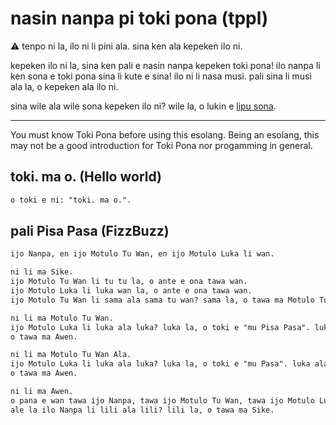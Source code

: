 # nasin nanpa pi toki pona (tppl)

⚠ tenpo ni la, ilo ni li pini ala. sina ken ala kepeken ilo ni.

kepeken ilo ni la, sina ken pali e nasin nanpa kepeken toki pona! ilo nanpa li ken sona e toki pona sina li kute e sina! ilo ni li nasa musi. pali sina li musi ala la, o kepeken ala ilo ni.

sina wile ala wile sona kepeken ilo ni? wile la, o lukin e [lipu sona].

[lipu sona]: ./lipu-sona.md

---

You must know Toki Pona before using this esolang. Being an esolang, this may not be a good introduction for Toki Pona nor progamming in general.

## toki. ma o. (Hello world)

```txt
o toki e ni: "toki. ma o.".
```

## pali Pisa Pasa (FizzBuzz)

```txt
ijo Nanpa, en ijo Motulo Tu Wan, en ijo Motulo Luka li wan.

ni li ma Sike.
ijo Motulo Tu Wan li tu tu la, o ante e ona tawa wan.
ijo Motulo Luka li luka wan la, o ante e ona tawa wan.
ijo Motulo Tu Wan li sama ala sama tu wan? sama la, o tawa ma Motulo Tu Wan. sama ala, la o tawa ma Motulo Tu Wan Ala.

ni li ma Motulo Tu Wan.
ijo Motulo Luka li luka ala luka? luka la, o toki e "mu Pisa Pasa". luka ala la, o toki e "mu Pisa".
o tawa ma Awen.

ni li ma Motulo Tu Wan Ala.
ijo Motulo Luka li luka ala luka? luka la, o toki e "mu Pasa". luka ala la, o toki e ijo Nanpa.
o tawa ma Awen.

ni li ma Awen.
o pana e wan tawa ijo Nanpa, tawa ijo Motulo Tu Wan, tawa ijo Motulo Luka.
ale la ilo Nanpa li lili ala lili? lili la, o tawa ma Sike.
```
